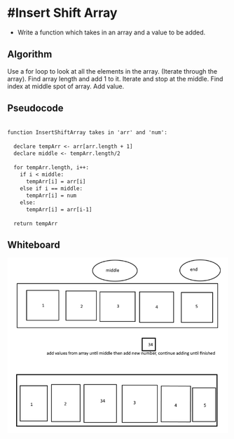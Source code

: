 # #Insert Shift Array
- Write a function which takes in an array and a value to be added.

## Algorithm
Use a for loop to look at all the elements in the array. (Iterate through the array).
Find array length and add 1 to it. Iterate and stop at the middle. Find index at middle spot of array. Add value.

## Pseudocode

```plaintext

function InsertShiftArray takes in 'arr' and 'num':

  declare tempArr <- arr[arr.length + 1]
  declare middle <- tempArr.length/2

  for tempArr.length, i++:
    if i < middle:
      tempArr[i] = arr[i]
    else if i == middle:
      tempArr[i] = num
    else:
      tempArr[i] = arr[i-1]
  
  return tempArr

```

## Whiteboard
![Whiteboard](img.png)
